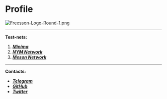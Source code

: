 # Profile
[![Freesson-Logo-Round-1.png](https://i.postimg.cc/qBZf52f9/Freesson-Logo-Round-1.png)](https://postimg.cc/DmsYWJwg)  
***  
**Test-nets:**  
1. ***[Minima](https://minima.global/ "Minima")***  
2. ***[NYM Network](https://testnet-milhon-explorer.nymtech.net/nym/mixnodes/3xKqpe2UqBiKrAhXnNW9UTgzGNKvYoogJbma5JMGp46B "Freesson mix-node")***  
3. ***[Meson Network](https://meson.network/ "Meson")***  
  
  ***  
    
 **Contacts:**  
 * ***[Telegram](https://t.me/Freesson "@Freesson")***  
 * ***[GitHub](https://github.com/Fr33sson "@Fr33sson")***  
 * ***[Twitter](https://twitter.com/AlexFreesson "@AlexFreesson")***  
 
